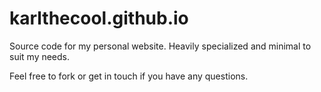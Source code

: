 # karlthecool.github.io
Source code for my personal website. Heavily specialized and minimal to suit my needs.

Feel free to fork or get in touch if you have any questions.
